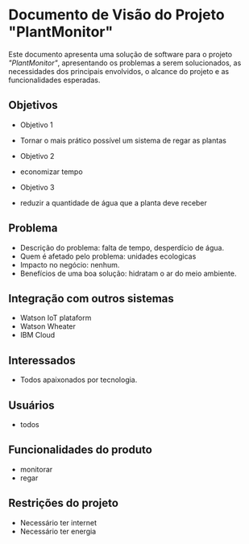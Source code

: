 # Documento de Visão do Projeto "PlantMonitor"

Este documento apresenta uma solução de software para o projeto *"PlantMonitor"*, 
apresentando os problemas a serem solucionados, as necessidades dos principais envolvidos, o alcance do projeto e as funcionalidades esperadas.

## Objetivos

* Objetivo 1
- Tornar o mais prático possível um sistema de regar as plantas
* Objetivo 2
- economizar tempo
* Objetivo 3
- reduzir a quantidade de água que a planta deve receber


## Problema

* Descrição do problema: falta de tempo, desperdício de água.
* Quem é afetado pelo problema: unidades ecologicas
* Impacto no negócio: nenhum.
* Benefícios de uma boa solução: hidratam o ar do meio ambiente.


## Integração com outros sistemas

* Watson IoT plataform
* Watson Wheater
* IBM Cloud

 
## Interessados

* Todos apaixonados por tecnologia.

## Usuários

* todos


## Funcionalidades do produto

* monitorar
* regar


## Restrições do projeto

* Necessário ter internet
* Necessário ter energia


